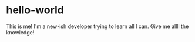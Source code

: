 # hello-world

This is me! I'm a new-ish developer trying to learn all I can. Give me allll the knowledge!
